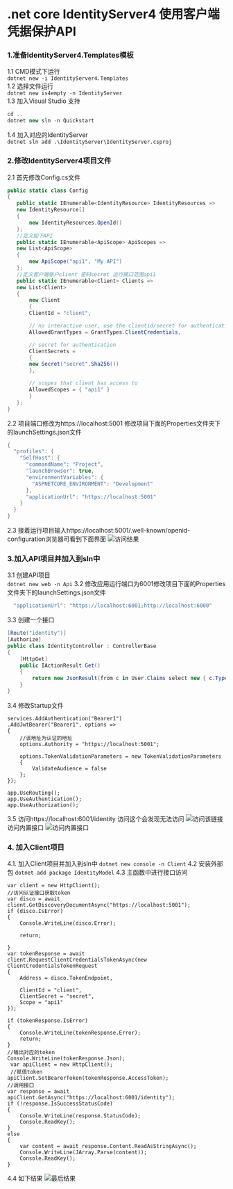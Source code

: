# .net core IdentityServer4  使用客户端凭据保护API
### 1.准备IdentityServer4.Templates模板
1.1 CMD模式下运行  
`dotnet new -i IdentityServer4.Templates`  
1.2 选择文件运行  
`dotnet new is4empty -n IdentityServer`  
1.3 加入Visual Studio 支持
```csharp
cd ..
dotnet new sln -n Quickstart
```  
1.4 加入对应的IdentityServer  
`dotnet sln add .\IdentityServer\IdentityServer.csproj`  
### 2.修改IdentityServer4项目文件
2.1 首先修改Config.cs文件
 ```csharp
public static class Config
{
    public static IEnumerable<IdentityResource> IdentityResources =>
    new IdentityResource[]
    {
        new IdentityResources.OpenId()
    };
    //定义如下API
    public static IEnumerable<ApiScope> ApiScopes =>
    new List<ApiScope>
    {
        new ApiScope("api1", "My API")
    };
    //定义客户端账户client 密码secret 运行接口范围api1
    public static IEnumerable<Client> Clients =>
    new List<Client>
    {
        new Client
        {
        ClientId = "client",

        // no interactive user, use the clientid/secret for authentication
        AllowedGrantTypes = GrantTypes.ClientCredentials,

        // secret for authentication
        ClientSecrets =
        {
        new Secret("secret".Sha256())
        },

        // scopes that client has access to
        AllowedScopes = { "api1" }
        }
    };
}
```
2.2 项目端口修改为https://localhost:5001 修改项目下面的Properties文件夹下的launchSettings.json文件

```csharp
{
  "profiles": {
    "SelfHost": {
      "commandName": "Project",
      "launchBrowser": true,
      "environmentVariables": {
        "ASPNETCORE_ENVIRONMENT": "Development"
      },
      "applicationUrl": "https://localhost:5001"
    }
  }
}
```
2.3 接着运行项目输入https://localhost:5001/.well-known/openid-configuration浏览器可看到下面界面
![访问结果](https://img-blog.csdnimg.cn/20200901145042187.png?x-oss-process=image/watermark,type_ZmFuZ3poZW5naGVpdGk,shadow_10,text_aHR0cHM6Ly9ibG9nLmNzZG4ubmV0L3FxXzM0NTYxODc1,size_16,color_FFFFFF,t_70#pic_center)
### 3.加入API项目并加入到sln中
3.1 创建API项目  
`dotnet new web -n Api`
3.2 修改应用运行端口为6001修改项目下面的Properties文件夹下的launchSettings.json文件

```csharp
  "applicationUrl": "https://localhost:6001;http://localhost:6000"
```
3.3 创建一个接口
```csharp
[Route("identity")]
[Authorize]
public class IdentityController : ControllerBase
{
    [HttpGet]
    public IActionResult Get()
    {
        return new JsonResult(from c in User.Claims select new { c.Type, c.Value });
    }
}
```
3.4 修改Startup文件
```
services.AddAuthentication("Bearer1")
.AddJwtBearer("Bearer1", options =>
{
    //该地址为认证的地址
    options.Authority = "https://localhost:5001";

    options.TokenValidationParameters = new TokenValidationParameters
    {
        ValidateAudience = false
    };
});
```
```
app.UseRouting();
app.UseAuthentication();
app.UseAuthorization();
```
3.5 访问https://localhost:6001/identity 
访问这个会发现无法访问
![访问该链接](https://img-blog.csdnimg.cn/20200901150225382.png?x-oss-process=image/watermark,type_ZmFuZ3poZW5naGVpdGk,shadow_10,text_aHR0cHM6Ly9ibG9nLmNzZG4ubmV0L3FxXzM0NTYxODc1,size_16,color_FFFFFF,t_70#pic_center)
访问内置接口
![访问内置接口](https://img-blog.csdnimg.cn/20200901150225365.png?x-oss-process=image/watermark,type_ZmFuZ3poZW5naGVpdGk,shadow_10,text_aHR0cHM6Ly9ibG9nLmNzZG4ubmV0L3FxXzM0NTYxODc1,size_16,color_FFFFFF,t_70#pic_center)
### 4. 加入Client项目
4.1. 加入Client项目并加入到sln中
`dotnet new console -n Client`
4.2 安装外部包
`dotnet add package IdentityModel`
4.3 主函数中进行接口访问
```
var client = new HttpClient();
//访问认证接口获取token
var disco = await client.GetDiscoveryDocumentAsync("https://localhost:5001");
if (disco.IsError)
{
    Console.WriteLine(disco.Error);
    
    return;
    
}
var tokenResponse = await client.RequestClientCredentialsTokenAsync(new ClientCredentialsTokenRequest
{
    Address = disco.TokenEndpoint,

    ClientId = "client",
    ClientSecret = "secret",
    Scope = "api1"
});

if (tokenResponse.IsError)
{
    Console.WriteLine(tokenResponse.Error);
    return;
}
//输出对应的token
Console.WriteLine(tokenResponse.Json);
 var apiClient = new HttpClient();
 //赋值token
apiClient.SetBearerToken(tokenResponse.AccessToken);
//调用接口
var response = await apiClient.GetAsync("https://localhost:6001/identity");
if (!response.IsSuccessStatusCode)
{
    Console.WriteLine(response.StatusCode);
    Console.ReadKey();
}
else
{
    var content = await response.Content.ReadAsStringAsync();
    Console.WriteLine(JArray.Parse(content));
    Console.ReadKey();
}
```

4.4 如下结果
![最后结果](https://img-blog.csdnimg.cn/20200901151302300.png?x-oss-process=image/watermark,type_ZmFuZ3poZW5naGVpdGk,shadow_10,text_aHR0cHM6Ly9ibG9nLmNzZG4ubmV0L3FxXzM0NTYxODc1,size_16,color_FFFFFF,t_70#pic_center)
